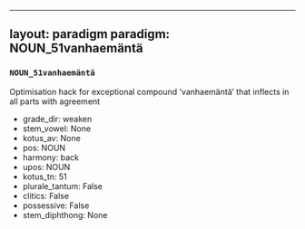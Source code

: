 
---
layout: paradigm
paradigm: NOUN_51vanhaemäntä
---
### ` NOUN_51vanhaemäntä `

Optimisation hack for exceptional compound ’vanhaemäntä’ that inflects in all parts with agreement
* grade_dir: weaken
* stem_vowel: None
* kotus_av: None
* pos: NOUN
* harmony: back
* upos: NOUN
* kotus_tn: 51
* plurale_tantum: False
* clitics: False
* possessive: False
* stem_diphthong: None
